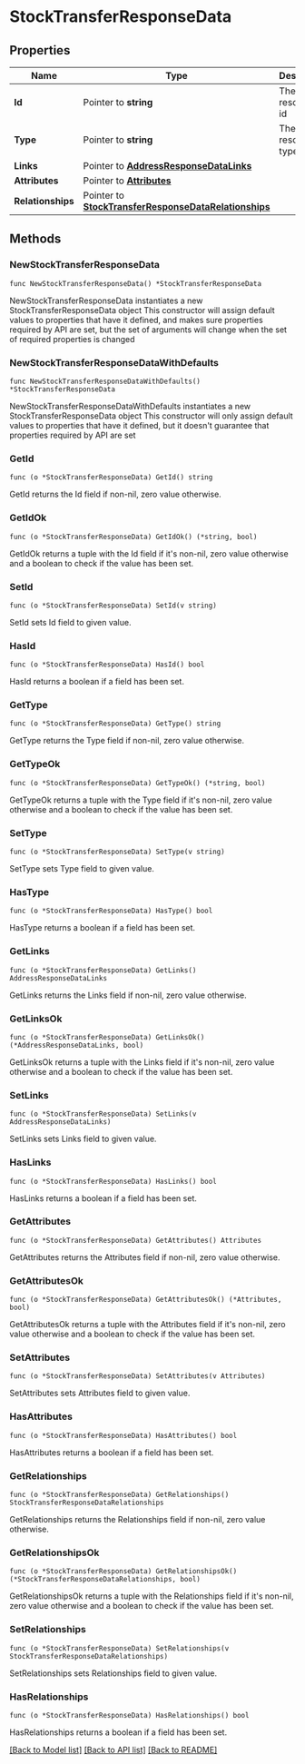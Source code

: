 # StockTransferResponseData

## Properties

Name | Type | Description | Notes
------------ | ------------- | ------------- | -------------
**Id** | Pointer to **string** | The resource&#39;s id | [optional] 
**Type** | Pointer to **string** | The resource&#39;s type | [optional] 
**Links** | Pointer to [**AddressResponseDataLinks**](AddressResponseDataLinks.md) |  | [optional] 
**Attributes** | Pointer to [**Attributes**](Attributes.md) |  | [optional] 
**Relationships** | Pointer to [**StockTransferResponseDataRelationships**](StockTransferResponseDataRelationships.md) |  | [optional] 

## Methods

### NewStockTransferResponseData

`func NewStockTransferResponseData() *StockTransferResponseData`

NewStockTransferResponseData instantiates a new StockTransferResponseData object
This constructor will assign default values to properties that have it defined,
and makes sure properties required by API are set, but the set of arguments
will change when the set of required properties is changed

### NewStockTransferResponseDataWithDefaults

`func NewStockTransferResponseDataWithDefaults() *StockTransferResponseData`

NewStockTransferResponseDataWithDefaults instantiates a new StockTransferResponseData object
This constructor will only assign default values to properties that have it defined,
but it doesn't guarantee that properties required by API are set

### GetId

`func (o *StockTransferResponseData) GetId() string`

GetId returns the Id field if non-nil, zero value otherwise.

### GetIdOk

`func (o *StockTransferResponseData) GetIdOk() (*string, bool)`

GetIdOk returns a tuple with the Id field if it's non-nil, zero value otherwise
and a boolean to check if the value has been set.

### SetId

`func (o *StockTransferResponseData) SetId(v string)`

SetId sets Id field to given value.

### HasId

`func (o *StockTransferResponseData) HasId() bool`

HasId returns a boolean if a field has been set.

### GetType

`func (o *StockTransferResponseData) GetType() string`

GetType returns the Type field if non-nil, zero value otherwise.

### GetTypeOk

`func (o *StockTransferResponseData) GetTypeOk() (*string, bool)`

GetTypeOk returns a tuple with the Type field if it's non-nil, zero value otherwise
and a boolean to check if the value has been set.

### SetType

`func (o *StockTransferResponseData) SetType(v string)`

SetType sets Type field to given value.

### HasType

`func (o *StockTransferResponseData) HasType() bool`

HasType returns a boolean if a field has been set.

### GetLinks

`func (o *StockTransferResponseData) GetLinks() AddressResponseDataLinks`

GetLinks returns the Links field if non-nil, zero value otherwise.

### GetLinksOk

`func (o *StockTransferResponseData) GetLinksOk() (*AddressResponseDataLinks, bool)`

GetLinksOk returns a tuple with the Links field if it's non-nil, zero value otherwise
and a boolean to check if the value has been set.

### SetLinks

`func (o *StockTransferResponseData) SetLinks(v AddressResponseDataLinks)`

SetLinks sets Links field to given value.

### HasLinks

`func (o *StockTransferResponseData) HasLinks() bool`

HasLinks returns a boolean if a field has been set.

### GetAttributes

`func (o *StockTransferResponseData) GetAttributes() Attributes`

GetAttributes returns the Attributes field if non-nil, zero value otherwise.

### GetAttributesOk

`func (o *StockTransferResponseData) GetAttributesOk() (*Attributes, bool)`

GetAttributesOk returns a tuple with the Attributes field if it's non-nil, zero value otherwise
and a boolean to check if the value has been set.

### SetAttributes

`func (o *StockTransferResponseData) SetAttributes(v Attributes)`

SetAttributes sets Attributes field to given value.

### HasAttributes

`func (o *StockTransferResponseData) HasAttributes() bool`

HasAttributes returns a boolean if a field has been set.

### GetRelationships

`func (o *StockTransferResponseData) GetRelationships() StockTransferResponseDataRelationships`

GetRelationships returns the Relationships field if non-nil, zero value otherwise.

### GetRelationshipsOk

`func (o *StockTransferResponseData) GetRelationshipsOk() (*StockTransferResponseDataRelationships, bool)`

GetRelationshipsOk returns a tuple with the Relationships field if it's non-nil, zero value otherwise
and a boolean to check if the value has been set.

### SetRelationships

`func (o *StockTransferResponseData) SetRelationships(v StockTransferResponseDataRelationships)`

SetRelationships sets Relationships field to given value.

### HasRelationships

`func (o *StockTransferResponseData) HasRelationships() bool`

HasRelationships returns a boolean if a field has been set.


[[Back to Model list]](../README.md#documentation-for-models) [[Back to API list]](../README.md#documentation-for-api-endpoints) [[Back to README]](../README.md)


